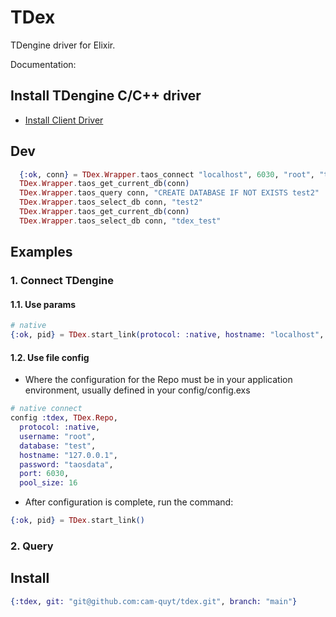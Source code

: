 # TDex

TDengine driver for Elixir.

Documentation: 

## Install TDengine C/C++ driver
- [Install Client Driver](https://docs.tdengine.com/reference/connector/#Install-Client-Driver)

## Dev

```elixir
  {:ok, conn} = TDex.Wrapper.taos_connect "localhost", 6030, "root", "taosdata", "tdex_test"
  TDex.Wrapper.taos_get_current_db(conn)
  TDex.Wrapper.taos_query conn, "CREATE DATABASE IF NOT EXISTS test2"
  TDex.Wrapper.taos_select_db conn, "test2"
  TDex.Wrapper.taos_get_current_db(conn)
  TDex.Wrapper.taos_select_db conn, "tdex_test"
```

## Examples

### 1. Connect TDengine
#### 1.1. Use params
```elixir
# native
{:ok, pid} = TDex.start_link(protocol: :native, hostname: "localhost", port: 6030, username: "root", password: "taosdata", database: "tdex_test", pool_size: 1)
```

#### 1.2. Use file config
+ Where the configuration for the Repo must be in your application environment, usually defined in your config/config.exs
```elixir
# native connect
config :tdex, TDex.Repo,
  protocol: :native,
  username: "root",
  database: "test",
  hostname: "127.0.0.1",
  password: "taosdata",
  port: 6030,
  pool_size: 16
```

+ After configuration is complete, run the command:
```elixir
{:ok, pid} = TDex.start_link()
```

### 2. Query

## Install
```elixir
{:tdex, git: "git@github.com:cam-quyt/tdex.git", branch: "main"}
```